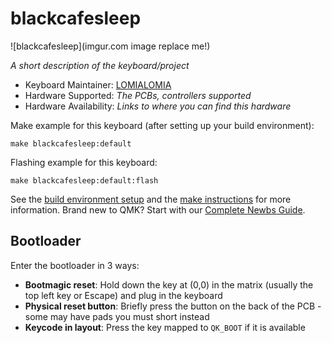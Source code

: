 # blackcafesleep

![blackcafesleep](imgur.com image replace me!)

*A short description of the keyboard/project*

* Keyboard Maintainer: [LOMIALOMIA](https://github.com/LOMIALOMIA)
* Hardware Supported: *The PCBs, controllers supported*
* Hardware Availability: *Links to where you can find this hardware*

Make example for this keyboard (after setting up your build environment):

    make blackcafesleep:default

Flashing example for this keyboard:

    make blackcafesleep:default:flash

See the [build environment setup](https://docs.qmk.fm/#/getting_started_build_tools) and the [make instructions](https://docs.qmk.fm/#/getting_started_make_guide) for more information. Brand new to QMK? Start with our [Complete Newbs Guide](https://docs.qmk.fm/#/newbs).

## Bootloader

Enter the bootloader in 3 ways:

* **Bootmagic reset**: Hold down the key at (0,0) in the matrix (usually the top left key or Escape) and plug in the keyboard
* **Physical reset button**: Briefly press the button on the back of the PCB - some may have pads you must short instead
* **Keycode in layout**: Press the key mapped to `QK_BOOT` if it is available
